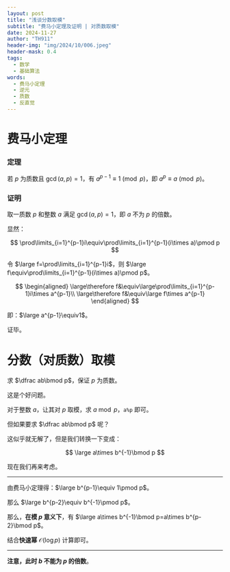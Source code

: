 ```yaml
---
layout: post
title: "浅谈分数取模"
subtitle: "费马小定理及证明 | 对质数取模"
date: 2024-11-27
author: "TH911"
header-img: "img/2024/10/006.jpeg"
header-mask: 0.4
tags:
  - 数学
  - 基础算法
words:
  - 费马小定理
  - 逆元
  - 质数
  - 反直觉
---
```


# 费马小定理

### 定理

若 $p$ 为质数且 $\gcd(a,p)=1$，有 $a^{p-1}\equiv1\pmod p$，即 $a^p\equiv a\pmod p$。

### 证明

取一质数 $p$ 和整数 $a$ 满足 $\gcd(a,p)=1$，即 $a$ 不为 $p$ 的倍数。

显然：

$$
\prod\limits_{i=1}^{p-1}i\equiv\prod\limits_{i=1}^{p-1}(i\times a)\pmod p
$$

令 $\large f=\prod\limits_{i=1}^{p-1}i$，则 $\large f\equiv\prod\limits_{i=1}^{p-1}(i\times a)\pmod p$。

$$
\begin{aligned}
\large\therefore f&\equiv\large\prod\limits_{i=1}^{p-1}i\times a^{p-1}\\
\large\therefore f&\equiv\large f\times a^{p-1}
\end{aligned}
$$

即：$\large a^{p-1}\equiv1$。

证毕。

# 分数（对质数）取模

求 $\dfrac ab\bmod p$，保证 $p$ 为质数。

这是个好问题。

对于整数 $a$，让其对 $p$ 取模，求 $a\bmod p$，`a%p` 即可。

但如果要求 $\dfrac ab\bmod p$ 呢？

这似乎就无解了，但是我们转换一下变成：

$$
\large a\times b^{-1}\bmod p
$$

现在我们再来考虑。

***

由费马小定理得：$\large b^{p-1}\equiv 1\pmod p$。

那么 $\large b^{p-2}\equiv b^{-1}\pmod p$。

那么，**在模 $p$ 意义下**，有 $\large a\times b^{-1}\bmod p=a\times b^{p-2}\bmod p$。

结合**快速幂** $\mathcal O(\log p)$ 计算即可。

***

**注意，此时 $b$ 不能为 $p$ 的倍数**。

